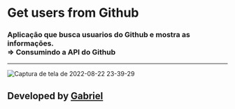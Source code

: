 # Get users from Github
### Aplicação que busca usuarios do Github e mostra as informações. <br> => Consumindo a API do Github

<hr>

![Captura de tela de 2022-08-22 23-39-29](https://user-images.githubusercontent.com/92071360/186071083-353f2ed0-d188-494f-9701-8259535a7c9d.png)

## Developed by <a href="https://instagram.com/gabrielbarrozs">Gabriel<a/>
